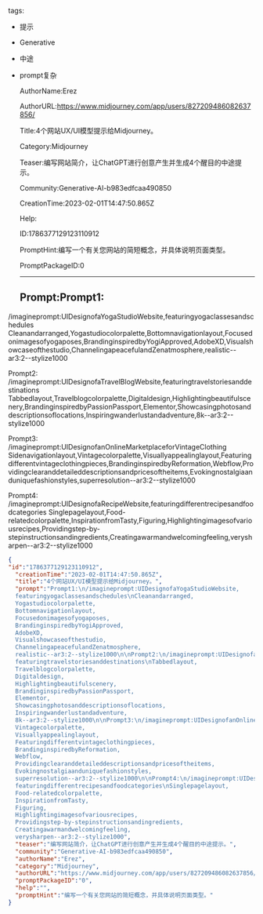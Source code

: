   tags: 
- 提示
- Generative
- 中途
- prompt复杂

  AuthorName:Erez

  AuthorURL:https://www.midjourney.com/app/users/827209486082637856/

  Title:4个网站UX/UI模型提示给Midjourney。

  Category:Midjourney

  Teaser:编写网站简介，让ChatGPT进行创意产生并生成4个醒目的中途提示。

  Community:Generative-AI-b983edfcaa490850

  CreationTime:2023-02-01T14:47:50.865Z

  Help:

  ID:1786377129123110912

  PromptHint:编写一个有关您网站的简短概念，并具体说明页面类型。

  PromptPackageID:0

  ---

  ## Prompt:Prompt1:
/imagineprompt:UIDesignofaYogaStudioWebsite,featuringyogaclassesandschedules
Cleanandarranged,Yogastudiocolorpalette,Bottomnavigationlayout,Focusedonimagesofyogaposes,BrandinginspiredbyYogiApproved,AdobeXD,Visualshowcaseofthestudio,ChannelingapeacefulandZenatmosphere,realistic--ar3:2--stylize1000

Prompt2:
/imagineprompt:UIDesignofaTravelBlogWebsite,featuringtravelstoriesanddestinations
Tabbedlayout,Travelblogcolorpalette,Digitaldesign,Highlightingbeautifulscenery,BrandinginspiredbyPassionPassport,Elementor,Showcasingphotosanddescriptionsoflocations,Inspiringwanderlustandadventure,8k--ar3:2--stylize1000

Prompt3:
/imagineprompt:UIDesignofanOnlineMarketplaceforVintageClothing
Sidenavigationlayout,Vintagecolorpalette,Visuallyappealinglayout,Featuringdifferentvintageclothingpieces,BrandinginspiredbyReformation,Webflow,Providingclearanddetaileddescriptionsandpricesoftheitems,Evokingnostalgiaanduniquefashionstyles,superresolution--ar3:2--stylize1000

Prompt4:
/imagineprompt:UIDesignofaRecipeWebsite,featuringdifferentrecipesandfoodcategories
Singlepagelayout,Food-relatedcolorpalette,InspirationfromTasty,Figuring,Highlightingimagesofvariousrecipes,Providingstep-by-stepinstructionsandingredients,Creatingawarmandwelcomingfeeling,verysharpen--ar3:2--stylize1000

  ```json
  {
  "id":"1786377129123110912",
    "creationTime":"2023-02-01T14:47:50.865Z",
    "title":"4个网站UX/UI模型提示给Midjourney。",
    "prompt":"Prompt1:\n/imagineprompt:UIDesignofaYogaStudioWebsite,
    featuringyogaclassesandschedules\nCleanandarranged,
    Yogastudiocolorpalette,
    Bottomnavigationlayout,
    Focusedonimagesofyogaposes,
    BrandinginspiredbyYogiApproved,
    AdobeXD,
    Visualshowcaseofthestudio,
    ChannelingapeacefulandZenatmosphere,
    realistic--ar3:2--stylize1000\n\nPrompt2:\n/imagineprompt:UIDesignofaTravelBlogWebsite,
    featuringtravelstoriesanddestinations\nTabbedlayout,
    Travelblogcolorpalette,
    Digitaldesign,
    Highlightingbeautifulscenery,
    BrandinginspiredbyPassionPassport,
    Elementor,
    Showcasingphotosanddescriptionsoflocations,
    Inspiringwanderlustandadventure,
    8k--ar3:2--stylize1000\n\nPrompt3:\n/imagineprompt:UIDesignofanOnlineMarketplaceforVintageClothing\nSidenavigationlayout,
    Vintagecolorpalette,
    Visuallyappealinglayout,
    Featuringdifferentvintageclothingpieces,
    BrandinginspiredbyReformation,
    Webflow,
    Providingclearanddetaileddescriptionsandpricesoftheitems,
    Evokingnostalgiaanduniquefashionstyles,
    superresolution--ar3:2--stylize1000\n\nPrompt4:\n/imagineprompt:UIDesignofaRecipeWebsite,
    featuringdifferentrecipesandfoodcategories\nSinglepagelayout,
    Food-relatedcolorpalette,
    InspirationfromTasty,
    Figuring,
    Highlightingimagesofvariousrecipes,
    Providingstep-by-stepinstructionsandingredients,
    Creatingawarmandwelcomingfeeling,
    verysharpen--ar3:2--stylize1000",
    "teaser":"编写网站简介，让ChatGPT进行创意产生并生成4个醒目的中途提示。",
    "community":"Generative-AI-b983edfcaa490850",
    "authorName":"Erez",
    "category":"Midjourney",
    "authorURL":"https://www.midjourney.com/app/users/827209486082637856/",
    "promptPackageID":"0",
    "help":"",
    "promptHint":"编写一个有关您网站的简短概念，并具体说明页面类型。"
  }
  ```

